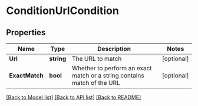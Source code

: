 # ConditionUrlCondition

## Properties

Name | Type | Description | Notes
------------ | ------------- | ------------- | -------------
**Url** | **string** | The URL to match | [optional] 
**ExactMatch** | **bool** | Whether to perform an exact match or a string contains match of the URL | [optional] 

[[Back to Model list]](../README.md#documentation-for-models) [[Back to API list]](../README.md#documentation-for-api-endpoints) [[Back to README]](../README.md)


